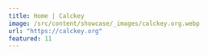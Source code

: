 ```yaml
---
title: Home | Calckey
image: /src/content/showcase/_images/calckey.org.webp
url: "https://calckey.org"
featured: 11
---
```

